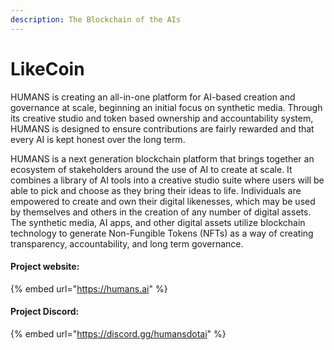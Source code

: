 ```yaml
---
description: The Blockchain of the AIs
---
```


# LikeCoin

HUMANS is creating an all-in-one platform for AI-based creation and governance at scale, beginning an initial focus on synthetic media. Through its creative studio and token based ownership and accountability system, HUMANS is designed to ensure contributions are fairly rewarded and that every AI is kept honest over the long term.

HUMANS is a next generation blockchain platform that brings together an ecosystem of stakeholders around the use of AI to create at scale. It combines a library of AI tools into a creative studio suite where users will be able to pick and choose as they bring their ideas to life. Individuals are empowered to create and own their digital likenesses, which may be used by themselves and others in the creation of any number of digital assets. The synthetic media, AI apps, and other digital assets utilize blockchain technology to generate Non-Fungible Tokens (NFTs) as a way of creating transparency, accountability, and long term governance.

#### Project website:

{% embed url="https://humans.ai" %}

#### Project Discord:

{% embed url="https://discord.gg/humansdotai" %}
